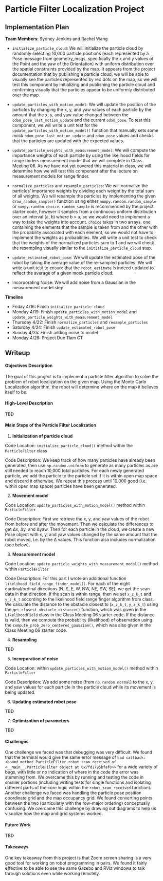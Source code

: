 # Particle Filter Localization Project

## Implementation Plan

**Team Members**: Sydney Jenkins and Rachel Wang

* `initialize_particle_cloud`: We will initialize the particle cloud by randomly selecting 10,000 particle positions (each represented by a Pose message from geometry_msgs, specifically the x and y values of the Point and the yaw of the Orientation) with uniform distribution over the spatial constraints provided by the map. It appears from the project documentation that by publishing a particle cloud, we will be able to visually see the particles represented by red dots on the map, so we will test this component by initializing and publishing the particle cloud and confirming visually that the particles appear to be uniformly distributed over the map.

* `update_particles_with_motion_model`: We will update the position of the particles by changing the x, y, and yaw values of each particle by the amount that the x, y, and yaw value changed between the `odom_pose_last_motion_update` and the current `odom_pose`. To test this component, we will write a unit test for the `update_particles_with_motion_model()` function that manually sets some mock `odom_pose_last_motion_update` and `odom_pose` values and checks that the particles are updated with the expected values.

* `update_particle_weights_with_measurement_model`: We will compute the importance weights of each particle by using the likelihood fields for range finders measurement model that we will complete in Class Meeting 06. As we have not yet covered this material in class, we will determine how we will test this component after the lecture on measurement models for range finder.

* `normalize_particles` and `resample_particles`: We will normalize the particles’ importance weights by dividing each weight by the total sum of all weights. We will resample the particles by implementing the given `draw_random_sample()` function using either `numpy.random.random_sample` or `numpy.random.choice`. `random_sample` is recommended by the project starter code, however it samples from a continuous uniform distribution over an interval [a, b) where b > a, so we would need to implement a way to take the weights into account. `choice` takes in two arrays, one containing the elements that the sample is taken from and the other with the probability associated with each element, so we would not have to implement the weights as probabilities. We will write a unit test to check that the weights of the normalized particles sum to 1 and we will check the resampling visually similar to the `initialize_particle_cloud` step.

* `update_estimated_robot_pose`: We will update the estimated pose of the robot by taking the average value of the re-sampled particles. We will write a unit test to ensure that the `robot_estimate` is indeed updated to reflect the average of a given mock particle cloud.

* Incorporating Noise: We will add noise from a Gaussian in the measurement model step.

**Timeline**
* Friday 4/16: Finish `initialize_particle cloud`
* Monday 4/19: Finish `update_particles_with_motion_model` and `update_particle_weights_with_measurement_model`
* Thursday 4/22: Finish `normalize_particles` and `resample_particles`
* Saturday 4/24: Finish `update_estimated_robot_pose`
* Sunday 4/25: Finish adding noise to model
* Monday 4/26: Project Due 11am CT

## Writeup

#### Objectives Description
The goal of this project is to implement a particle filter algorithm to solve the problem of robot localization on the given map. Using the Monte Carlo Localization algorithm, the robot will determine where on the map it believes itself to be.

#### High-Level Description
TBD

#### Main Steps of the Particle Filter Localization
1. **Initialization of particle cloud**

  Code Location: `initialize_particle_cloud()` method within the `ParticleFilter` class

  Code Description: We keep track of how many particles have already been generated, then use `np.random.uniform` to generate as many particles as are still needed to reach 10,000 total particles. For each newly generated particle, we add the particle to the particle set if it is within open map space and discard it otherwise. We repeat this process until 10,000 good (i.e. within open map space) particles have been generated.

2. **Movement model**

  Code Location: `update_particles_with_motion_model()` method within `ParticleFilter`

  Code Description: First we retrieve the x, y, and yaw values of the robot from before and after the movement. Then we calculate the differences to get Δx, Δy, and Δyaw. Then for each particle in the cloud, we create a new Pose object with x, y, and yaw values changed by the same amount that the robot moved, i.e. by the Δ values. This function also includes normalization (see below).

3. **Measurement model**

  Code Location: `update_particle_weights_with_measurement_model()` method within `ParticleFilter`

  Code Description: For this part I wrote an additional function `likelihood_field_range_finder_model()`. For each of the eight cardinal/ordinal directions (N, S, E, W, NW, NE, SW, SE), we get the scan data in that direction. If the scan is within range, then we set `x_z_k_t` and `y_z_k_t` according to the likelihood field range finger algorithm from class. We calculate the distance to the obstacle closest to (`x_z_k_t`, `y_z_k_t`) using the `get_closest_obstacle_distance()` function, which was given in the `LikelihoodField` class in the Class Meeting 06 starter code. If the distance is valid, then we compute the probability (likelihood) of observation using the `compute_prob_zero_centered_gaussian()`, which was also given in the Class Meeting 06 starter code.

4. **Resampling**

  TBD

5. **Incorporation of noise**

  Code Location: within `update_particles_with_motion_model()` method within `ParticleFilter`

  Code Description: We add some noise (from `np.random.normal`) to the x, y, and yaw values for each particle in the particle cloud while its movement is being updated.

6. **Updating estimated robot pose**

  TBD

7. **Optimization of parameters**

  TBD

#### Challenges

One challenge we faced was that debugging was very difficult. We found that the terminal would give the same error message of `bad callback: <bound method ParticleFilter.robot_scan_received of <__main__.ParticleFilter object at 0x7fd1795bfaf0>>` for a wide variety of bugs, with little or no indication of where in the code the error was stemming from. We overcame this by running and testing the code in smaller portions (including writing tests for single functions and isolating different parts of the core logic within the `robot_scan_received` function). Another challenge we faced was handling the particle pose position coordinate grid and the map occupancy grid. We found converting points between the two (particularly with the row-major ordering) conceptually confusing. We overcame this challenge by drawing out diagrams to help us visualize how the map and grid systems worked.

#### Future Work

TBD

#### Takeaways

One key takeaway from this project is that Zoom screen sharing is a very good tool for working on robot programming in pairs. We found it fairly effective to be able to see the same Gazebo and RViz windows to talk through solutions even while working remotely.
